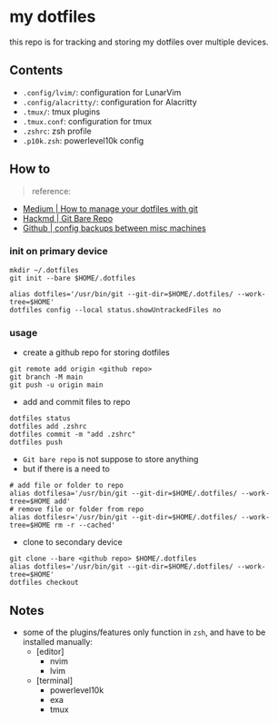 # my dotfiles

this repo is for tracking and storing my dotfiles over multiple devices.

## Contents

- `.config/lvim/`: configuration for LunarVim
- `.config/alacritty/`: configuration for Alacritty
- `.tmux/`: tmux plugins
- `.tmux.conf`: configuration for tmux
- `.zshrc`: zsh profile
- `.p10k.zsh`: powerlevel10k config

## How to

> reference: 
- [Medium | How to manage your dotfiles with git](https://fwuensche.medium.com/how-to-manage-your-dotfiles-with-git-f7aeed8adf8b)
- [Hackmd | Git Bare Repo](https://hackmd.io/@hbdoy/BJz0V5tv8)
- [Github | config backups between misc machines](https://github.com/korbendallaskoop/dotfiles#readme)

### init on primary device

```
mkdir ~/.dotfiles
git init --bare $HOME/.dotfiles

alias dotfiles='/usr/bin/git --git-dir=$HOME/.dotfiles/ --work-tree=$HOME'
dotfiles config --local status.showUntrackedFiles no
```

### usage

- create a github repo for storing dotfiles
```
git remote add origin <github repo>
git branch -M main
git push -u origin main
```

- add and commit files to repo
```
dotfiles status
dotfiles add .zshrc
dotfiles commit -m "add .zshrc"
dotfiles push
```

- `Git bare repo` is not suppose to store anything
- but if there is a need to
```
# add file or folder to repo
alias dotfilesa='/usr/bin/git --git-dir=$HOME/.dotfiles/ --work-tree=$HOME add'
# remove file or folder from repo
alias dotfilesr='/usr/bin/git --git-dir=$HOME/.dotfiles/ --work-tree=$HOME rm -r --cached'
```

- clone to secondary device
```
git clone --bare <github repo> $HOME/.dotfiles
alias dotfiles='/usr/bin/git --git-dir=$HOME/.dotfiles/ --work-tree=$HOME'
dotfiles checkout
```

## Notes

- some of the plugins/features only function in `zsh`, and have to be installed manually:
    - [editor]
        - nvim
        - lvim
    - [terminal]
        - powerlevel10k
        - exa
        - tmux
